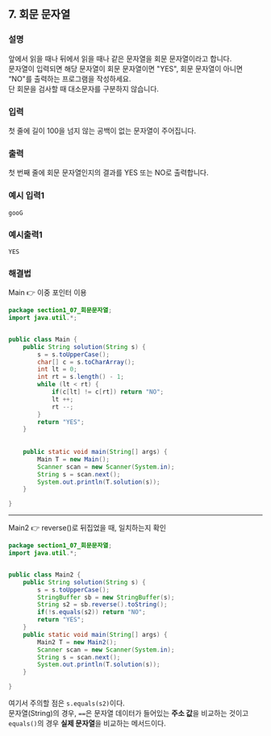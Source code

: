 ## 7. 회문 문자열  
  
### 설명  
앞에서 읽을 때나 뒤에서 읽을 때나 같은 문자열을 회문 문자열이라고 합니다.  
문자열이 입력되면 해당 문자열이 회문 문자열이면 "YES", 회문 문자열이 아니면 “NO"를 출력하는 프로그램을 작성하세요.  
단 회문을 검사할 때 대소문자를 구분하지 않습니다.  
  
### 입력  
첫 줄에 길이 100을 넘지 않는 공백이 없는 문자열이 주어집니다.       
  
### 출력  
첫 번째 줄에 회문 문자열인지의 결과를 YES 또는 NO로 출력합니다.  
  
### 예시 입력1  
```
gooG
```  
    
### 예시출력1  

```
YES
```  
  
### 해결법  
Main 👉 이중 포인터 이용  
  
```java
package section1_07_회문문자열;
import java.util.*;


public class Main {
	public String solution(String s) {
		s = s.toUpperCase();
		char[] c = s.toCharArray();
		int lt = 0;
		int rt = s.length() - 1;
		while (lt < rt) {
			if(c[lt] != c[rt]) return "NO";
			lt ++;
			rt --;
		}
		return "YES";
	}
	
	
	public static void main(String[] args) {
		Main T = new Main();
		Scanner scan = new Scanner(System.in);
		String s = scan.next();
		System.out.println(T.solution(s));
	}

}

```  
  
---
Main2 👉 reverse()로 뒤집었을 때, 일치하는지 확인  
  
```java
package section1_07_회문문자열;
import java.util.*;


public class Main2 {
	public String solution(String s) {
		s = s.toUpperCase();
		StringBuffer sb = new StringBuffer(s);
		String s2 = sb.reverse().toString();
		if(!s.equals(s2)) return "NO";
		return "YES";
	}
	public static void main(String[] args) {
		Main2 T = new Main2();
		Scanner scan = new Scanner(System.in);
		String s = scan.next();
		System.out.println(T.solution(s));
	}

}
```  
여기서 주의할 점은 `s.equals(s2)`이다.  
문자열(String)의 경우, `==`은 문자열 데이터가 들어있는 **주소 값**을 비교하는 것이고  
`equals()`의 경우 **실제 문자열**을 비교하는 메서드이다.

   
